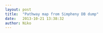 ```yaml
---
layout: post
title:  "Pathway map from Simpheny DB dump"
date:   2013-10-21 13:38:32
author: Niko
---
```


<!-- <script src="{{ site.baseurl }}/js/pathway.js"></script> -->

<div class="body"></div>

<script type="text/javascript">

    var margin = {top: 20, right: 20, bottom: 20, left: 20},
    padding = {top: 60, right: 50, bottom: 60, left: 50},
    outerWidth = 960,
    outerHeight = 700,
    innerWidth = outerWidth - margin.left - margin.right,
    innerHeight = outerHeight - margin.top - margin.bottom,
    width = innerWidth - padding.left - padding.right,
    height = innerHeight - padding.top - padding.bottom;

    var svg = d3.select(".body").append("svg")
        .attr("width", outerWidth)
        .attr("height", outerHeight)
        .append("g")
        .attr("transform", "translate(" + padding.left + "," + padding.top + ")");
    
    d3.json("{{ site.baseurl }}/data/coremap_dump.json", function (error, data) {
      
        if (error) {console.log(error)};

        var xmin = d3.min(data.MAPNODE, function(elem) {return parseFloat(elem.MAPNODEPOSITIONX)})
        var xmax = d3.max(data.MAPNODE, function(elem) {return parseFloat(elem.MAPNODEPOSITIONX)})
        var ymin = d3.min(data.MAPNODE, function(elem) {return parseFloat(elem.MAPNODEPOSITIONY)})
        var ymax = d3.max(data.MAPNODE, function(elem) {return parseFloat(elem.MAPNODEPOSITIONY)})

        var xscale = d3.scale.linear().domain([xmin, xmax])
            .range([0, width])
        var yscale = d3.scale.linear().domain([ymin, ymax])
            .range([0, height])

        svg.selectAll(".molecule").data(data.MAPNODE).enter()
            .append("circle")
            .attr("cx", function(d) {return xscale(d.MAPNODEPOSITIONX)})
            .attr("cy", function(d) {return yscale(d.MAPNODEPOSITIONY)})
            .attr("r", 5)
            .attr("fill", "black")
            .attr("class", "molecule")
            .attr("id", function(d) {return d.MAPOBJECT_ID})

    })

</script>










